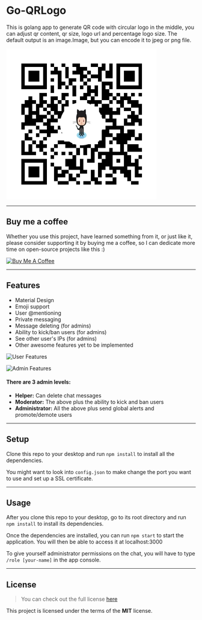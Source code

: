 # Go-QRLogo

This is golang app to generate QR code with circular logo in the middle, you can adjust qr content, qr size, logo url and percentage logo size. The default output is an image.Image, but you can encode it to jpeg or png file.

![QRLogo Preview](https://github.com/nsrvel/go-qrlogo/blob/master/example/qrsample.jpeg)

---

## Buy me a coffee

Whether you use this project, have learned something from it, or just like it, please consider supporting it by buying me a coffee, so I can dedicate more time on open-source projects like this :)

<a href="https://www.buymeacoffee.com/igorantun" target="_blank"><img src="https://www.buymeacoffee.com/assets/img/custom_images/orange_img.png" alt="Buy Me A Coffee" style="height: auto !important;width: auto !important;" ></a>

---

## Features

-   Material Design
-   Emoji support
-   User @mentioning
-   Private messaging
-   Message deleting (for admins)
-   Ability to kick/ban users (for admins)
-   See other user's IPs (for admins)
-   Other awesome features yet to be implemented

![User Features](http://i.imgur.com/WbF1fi2.png)

![Admin Features](http://i.imgur.com/xQFaadt.png)

#### There are 3 admin levels:

-   **Helper:** Can delete chat messages
-   **Moderator:** The above plus the ability to kick and ban users
-   **Administrator:** All the above plus send global alerts and promote/demote users

---

## Setup

Clone this repo to your desktop and run `npm install` to install all the dependencies.

You might want to look into `config.json` to make change the port you want to use and set up a SSL certificate.

---

## Usage

After you clone this repo to your desktop, go to its root directory and run `npm install` to install its dependencies.

Once the dependencies are installed, you can run `npm start` to start the application. You will then be able to access it at localhost:3000

To give yourself administrator permissions on the chat, you will have to type `/role [your-name]` in the app console.

---

## License

> You can check out the full license [here](https://github.com/IgorAntun/node-chat/blob/master/LICENSE)

This project is licensed under the terms of the **MIT** license.
